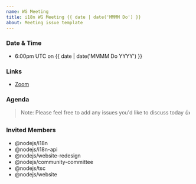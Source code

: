 ```yaml
---
name: WG Meeting
title: i18n WG Meeting {{ date | date('MMMM Do') }}
about: Meeting issue template
---
```


### Date & Time
* 6:00pm UTC on {{ date | date('MMMM Do YYYY') }}

### Links
* [Zoom](https://zoom.us/j/307660555)

### Agenda

<!-- Paste list of questions to discuss here -->

> Note: Please feel free to add any issues you'd like to discuss today 👍

### Invited Members
* @nodejs/i18n
* @nodejs/i18n-api
* @nodejs/website-redesign
* @nodejs/community-committee
* @nodejs/tsc
* @nodejs/website
